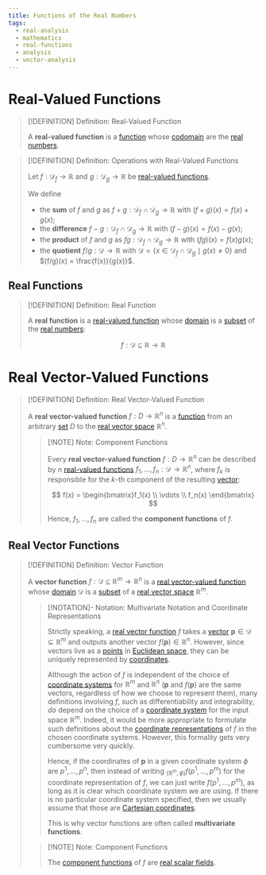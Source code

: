 ```yaml
---
title: Functions of the Real Numbers
tags:
  - real-analysis
  - mathematics
  - real-functions
  - analysis
  - vector-analysis
---
```


# Real-Valued Functions

>[!DEFINITION] Definition: Real-Valued Function
>
>A **real-valued function** is a [function](../Functions/Functions.md) whose [codomain](../Functions/Functions.md) are the [real numbers](../../Algebra/Fields/The%20Real%20Numbers/The%20Real%20Numbers.md).
>

>[!DEFINITION] Definition: Operations with Real-Valued Functions
>
>Let $f: \mathcal{D}_f \to \mathbb{R}$ and $g: \mathcal{D}_g \to \mathbb{R}$ be [real-valued functions](Functions%20of%20the%20Real%20Numbers.md).
>
>We define
>- the **sum** of $f$ and $g$ as $f + g: \mathcal{D}_f \cap \mathcal{D}_g \to \mathbb{R}$ with $(f+g)(x) = f(x) + g(x)$;
>- the **difference** $f - g: \mathcal{D}_f \cap \mathcal{D}_g \to \mathbb{R}$ with $(f-g)(x) = f(x) - g(x)$;
>- the **product** of $f$ and $g$ as $fg: \mathcal{D}_f \cap \mathcal{D}_g \to \mathbb{R}$ with $(fg)(x) = f(x) g(x)$;
>- the **quotient** $f/g: \mathcal{D} \to \mathbb{R}$ with $\mathcal{D} = \{x \in \mathcal{D}_f \cap \mathcal{D}_g \mid g(x) \ne 0\}$ and $(f/g)(x) = \frac{f(x)}{g(x)}$.
>

## Real Functions

>[!DEFINITION] Definition: Real Function
>
>A **real function** is a [real-valued function](Functions%20of%20the%20Real%20Numbers.md) whose [domain](../Functions/Functions.md) is a [subset](../../../Set%20Theory/Subsets.md) of the [real numbers](../../../Algebra/Fields/The%20Real%20Numbers/The%20Real%20Numbers.md):
>
>$$
>f: \mathcal{D} \subseteq \mathbb{R} \to \mathbb{R}
>$$
>

# Real Vector-Valued Functions

>[!DEFINITION] Definition: Real Vector-Valued Function
>
>A **real vector-valued function** $f: D \to \mathbb{R}^n$ is a [function](../Functions/Functions.md) from an arbitrary [set](../../Set%20Theory/Sets.md) $D$ to the [real vector space](../../../Algebra/Linear%20Algebra/Matrices/Row%20and%20Column%20Vectors/Real%20Vectors/Real%20Vector.md) $\mathbb{R}^n$.
>
>>[!NOTE] Note: Component Functions
>>
>>Every **real vector-valued function** $f: D \to \mathbb{R}^n$ can be described by $n$ [real-valued functions](Functions%20of%20the%20Real%20Numbers.md) $f_1, \dotsc, f_n: \mathcal{D} \to \mathbb{R}^n$, where $f_k$ is responsible for the $k$-th component of the resulting [vector](../../../Algebra/Linear%20Algebra/Matrices/Row%20and%20Column%20Vectors/Real%20Vectors/Real%20Vector.md):
>>
>>$$
>>f(x) = \begin{bmatrix}f_1(x) \\ \vdots \\ f_n(x) \end{bmatrix}
>>$$
>>
>>Hence, $f_1, \dotsc, f_n$ are called the **component functions** of $f$.
>>
>

## Real Vector Functions

>[!DEFINITION] Definition: Vector Function
>
>A **vector function** $f: \mathcal{D} \subseteq \mathbb{R}^m \to \mathbb{R}^n$ is a [real vector-valued function](Functions%20of%20the%20Real%20Numbers.md) whose [domain](../Functions/Functions.md) $\mathcal{D}$ is a [subset](../../../Set%20Theory/Sets.md) of a [real vector space](../../../../Algebra/Linear%20Algebra/Matrices/Row%20and%20Column%20Vectors/Real%20Vectors/Structure%20of%20the%20Real%20Vector%20Space.md) $\mathbb{R}^m$.
>
>>[!NOTATION]- Notation: Multivariate Notation and Coordinate Representations
>>
>>Strictly speaking, a [real vector function](Real%20Vector%20Function.md) $f$ takes a [vector](../../../../Algebra/Linear%20Algebra/Matrices/Row%20and%20Column%20Vectors/Real%20Vectors/Real%20Vector.md) $\mathbf{p} \in \mathcal{D} \subseteq \mathbb{R}^m$ and outputs another vector $f(\mathbf{p}) \in \mathbb{R}^n$. However, since vectors live as a [points](../../../Geometry/Euclidean%20Geometry/Euclidean%20Space/Points%20vs%20Vectors/index.md) in [Euclidean space](../The%20Topology%20of%20Euclidean%20Space.md), they can be uniquely represented by [coordinates](../../../Geometry/Euclidean%20Geometry/Euclidean%20Space/Coordinate%20Systems/index.md).
>>
>>Although the action of $f$ is independent of the choice of [coordinate systems](../../../Geometry/Euclidean%20Geometry/Euclidean%20Space/Coordinate%20Systems/index.md) for $\mathbb{R}^m$ and $\mathbb{R}^n$ ($\mathbf{p}$ and $f(\mathbf{p})$ are the same vectors, regardless of how we choose to represent them), many definitions involving $f$, such as differentiability and integrability, *do* depend on the choice of a [coordinate system](../../../Geometry/Euclidean%20Geometry/Euclidean%20Space/Coordinate%20Systems/index.md) for the input space $\mathbb{R}^m$. Indeed, it would be more appropriate to formulate such definitions about the [coordinate representations](../../Analysis%20on%20Manifolds/Coordinate%20Representation%20of%20Functions.md) of $f$ in the chosen coordinate systems. However, this formality gets very cumbersome very quickly.
>>
>>Hence, if the coordinates of $\mathbf{p}$ in a given coordinate system $\phi$ are $p^1, \dotsc, p^n$, then instead of writing ${}_{(\mathbb{R}^m, \phi)}f(p^1,\dotsc,p^m)$ for the coordinate representation of $f$, we can just write $f(p^1,\dotsc,p^m)$, as long as it is clear which coordinate system we are using. If there is no particular coordinate system specified, then we usually assume that those are [Cartesian coordinates](../../../../Geometry/Euclidean%20Geometry/Euclidean%20Space/Coordinate%20Systems/Cartesian%20Coordinate%20System.md).
>>
>>This is why vector functions are often called **multivariate functions**.
>>
>
>>[!NOTE] Note: Component Functions
>>
>>The [component functions](../Functions%20of%20the%20Real%20Numbers.md) of $f$ are [real scalar fields](Scalar%20Fields/Real%20Scalar%20Field.md).
>>
>

